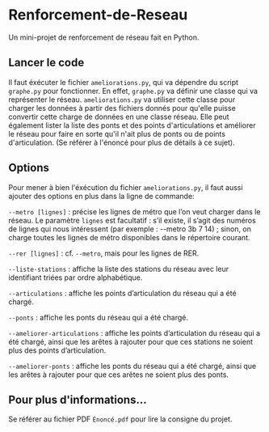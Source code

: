 # Renforcement-de-Reseau
Un mini-projet de renforcement de réseau fait en Python.

## Lancer le code
Il faut éxécuter le fichier `ameliorations.py`, qui va dépendre du script `graphe.py` pour fonctionner. En effet, `graphe.py` va définir une classe qui va représenter le réseau.
`ameliorations.py` va utiliser cette classe pour charger les données à partir des fichiers donnés pour qu'elle puisse convertir cette charge de données en une classe réseau. Elle peut également lister la liste des ponts et des points d'articulations et améliorer le réseau pour faire en sorte qu'il n'ait plus de ponts ou de points d'articulation. (Se référer à l'énoncé pour plus de détails à ce sujet).

## Options
Pour mener à bien l'éxécution du fichier `ameliorations.py`, il faut aussi ajouter des options en plus dans la ligne de commande:

`--metro [lignes]` : précise les lignes de métro que l’on veut charger dans le réseau. Le paramètre `lignes` est facultatif : s’il existe, il s’agit des numéros de lignes qui nous intéressent (par exemple : --metro 3b 7 14) ; sinon, on charge toutes les lignes de métro disponibles dans le répertoire courant.

`--rer [lignes]` : cf. `--metro`, mais pour les lignes de RER.

`--liste-stations` : affiche la liste des stations du réseau avec leur identifiant triées par ordre alphabétique.

`--articulations` : affiche les points d’articulation du réseau qui a été chargé.

`--ponts` : affiche les ponts du réseau qui a été chargé.

`--ameliorer-articulations` : affiche les points d’articulation du réseau qui a été chargé, ainsi que les arêtes à rajouter pour que ces stations ne soient plus des points d’articulation.

`--ameliorer-ponts` : affiche les ponts du réseau qui a été chargé, ainsi que les arêtes à rajouter pour que ces arêtes ne soient plus des ponts.

## Pour plus d'informations...
Se référer au fichier PDF `Énoncé.pdf` pour lire la consigne du projet.

